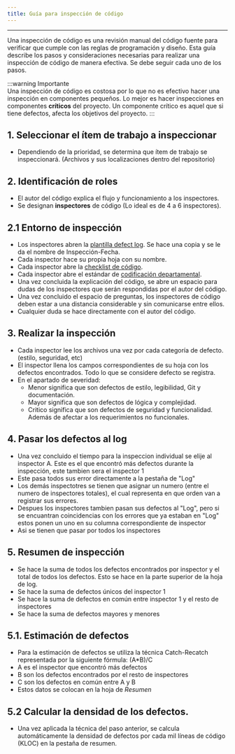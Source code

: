 ```yaml
---
title: Guía para inspección de código
---
```


---

Una inspección de código es una revisión manual del código fuente para verificar que cumple con las reglas de programación y diseño. Esta guía describe los pasos y consideraciones necesarias para realizar una inspección de código de manera efectiva. Se debe seguir cada uno de los pasos.

:::warning Importante  
 Una inspección de código es costosa por lo que no es efectivo hacer una inspección en componentes pequeños. Lo mejor es hacer inspecciones en componentes **críticos** del proyecto. Un componente crítico es aquel que si tiene defectos, afecta los objetivos del proyecto.
:::

## 1. Seleccionar el ítem de trabajo a inspeccionar

- Dependiendo de la prioridad, se determina que ítem de trabajo se inspeccionará. (Archivos y sus localizaciones dentro del repositorio)

## 2. Identificación de roles 

- El autor del código explica el flujo y funcionamiento a los inspectores.
- Se designan **inspectores** de código (Lo ideal es de 4 a 6 inspectores).

## 2.1 Entorno de inspección

- Los inspectores abren la [plantilla defect log](https://docs.google.com/spreadsheets/d/1GwKcoKU2H5aKZJyG1p9df5Mvue4CNbyBMvIjGhjbyxg/edit?usp=sharing). Se hace una copia y se le da el nombre de Inspección-Fecha.
- Cada inspector hace su propia hoja con su nombre. 
- Cada inspector abre la [checklist de código](https://docs.google.com/document/d/1ItP965B7cFppIUX3RPXg_ZuUiYZzSuGs1b5bMw2-ZpQ/edit?tab=t.0#heading=h.fhau7kjl46pa). 
- Cada inspector abre el estándar de [codificación departamental](\docs\standards\general.md).
- Una vez concluida la explicación del código, se abre un espacio para dudas de los inspectores que serán respondidas por el autor del código.
- Una vez concluido el espacio de preguntas, los inspectores de código deben estar a una distancia considerable y sin comunicarse entre ellos. 
- Cualquier duda se hace directamente con el autor del código.

## 3. Realizar la inspección

- Cada inspector lee los archivos una vez por cada categoría de defecto. (estilo, seguridad, etc)
- El inspector llena los campos correspondientes de su hoja con los defectos encontrados. Todo lo que se considere defecto se registra.
- En el apartado de severidad:
    - Menor significa que son defectos de estilo, legibilidad, Git y documentación.
    - Mayor significa que son defectos de lógica y complejidad.
    - Critico significa que son defectos de seguridad y funcionalidad. Además de afectar a los requerimientos no funcionales. 

## 4. Pasar los defectos al log

- Una vez concluido el tiempo para la inspeccion individual se elije al inspector A. Este es el que encontró más defectos durante la inspección, este tambien sera el inspector 1
- Este pasa todos sus error directamente a la pestaña de "Log"
- Los demás inspectotres se tienen que asignar un numero (entre el numero de inspectores totales), el cual representa en que orden van a registrar sus errores.
- Despues los inspectores tambien pasan sus defectos al "Log", pero si se encuantran coincidencias con los errores que ya estaban en "Log" estos ponen un uno en su columna correspondiente de inspector
- Asi se tienen que pasar por todos los inspectores 

## 5. Resumen de inspección

- Se hace la suma de todos los defectos encontrados por inspector y el total de todos los defectos. Esto se hace en la parte superior de la hoja de log.
- Se hace la suma de defectos únicos del inspector 1
- Se hace la suma de defectos en común entre inspector 1 y el resto de inspectores
- Se hace la suma de defectos mayores y menores

## 5.1. Estimación de defectos

- Para la estimación de defectos se utiliza la técnica Catch-Recatch representada por la siguiente fórmula: (A*B)/C
- A es el inspector que encontró más defectos 
- B son los defectos encontrados por el resto de inspectores
- C son los defectos en común entre A y B
- Estos datos se colocan en la hoja de *Resumen*

## 5.2 Calcular la densidad de los defectos.
- Una vez aplicada la técnica del paso anterior, se calcula automáticamente la densidad de defectos por cada mil líneas de código (KLOC) en la pestaña de resumen.